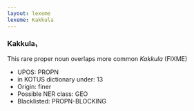 ```yaml
---
layout: lexeme
lexeme: Kakkula
---
```


###  Kakkula₁

This rare proper noun overlaps more common *Kakkula* (FIXME)
* UPOS:  PROPN
* in KOTUS dictionary under:  13
* Origin:  finer
* Possible NER class:  GEO
* Blacklisted:  PROPN-BLOCKING

